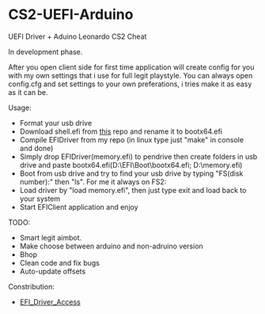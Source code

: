 # **CS2-UEFI-Arduino**

UEFI Driver + Aduino Leonardo CS2 Cheat

In development phase.

After you open client side for first time application will create config for you with my own settings that i use for full legit playstyle.
You can always open config.cfg and set settings to your own preferations, i tries make it as easy as it can be.

Usage:
+ Format your usb drive
+ Download shell.efi from [this](https://github.com/tianocore/edk2-archive/blob/master/ShellBinPkg/UefiShell/X64/Shell.efi) repo and rename it to bootx64.efi
+ Compile EFIDriver from my repo (in linux type just "make" in console and done)
+ Simply drop EFIDriver(memory.efi) to pendrive then create folders in usb drive and paste bootx64.efi(D:\EFI\Boot\bootx64.efi; D:\memory.efi)
+ Boot from usb drive and try to find your usb drive by typing "FS(disk number):" then "ls". For me it always on FS2:
+ Load driver by "load memory.efi", then just type exit and load back to your system
+ Start EFIClient application and enjoy


TODO:

+ Smart legit aimbot.
+ Make choose between arduino and non-adruino version
+ Bhop
+ Clean code and fix bugs
+ Auto-update offsets

Constribution:
+ [EFI_Driver_Access](https://github.com/TheCruZ/EFI_Driver_Access)
